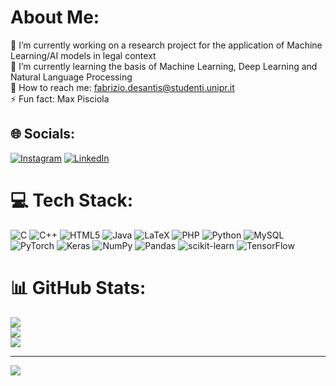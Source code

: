 # About Me:
🔭 I’m currently working on a research project for the application of Machine Learning/AI models in legal context<br>🌱 I’m currently learning the basis of Machine Learning, Deep Learning and Natural Language Processing<br>💬 How to reach me: fabrizio.desantis@studenti.unipr.it<br>⚡ Fun fact: Max Pisciola


## 🌐 Socials:
[![Instagram](https://img.shields.io/badge/Instagram-%23E4405F.svg?logo=Instagram&logoColor=white)](https://instagram.com/_fabrizio.desantis_) [![LinkedIn](https://img.shields.io/badge/LinkedIn-%230077B5.svg?logo=linkedin&logoColor=white)](https://linkedin.com/in/fabrizio-de-santis-075474158) 

# 💻 Tech Stack:
![C](https://img.shields.io/badge/c-%2300599C.svg?style=for-the-badge&logo=c&logoColor=white) ![C++](https://img.shields.io/badge/c++-%2300599C.svg?style=for-the-badge&logo=c%2B%2B&logoColor=white) ![HTML5](https://img.shields.io/badge/html5-%23E34F26.svg?style=for-the-badge&logo=html5&logoColor=white) ![Java](https://img.shields.io/badge/java-%23ED8B00.svg?style=for-the-badge&logo=java&logoColor=white) ![LaTeX](https://img.shields.io/badge/latex-%23008080.svg?style=for-the-badge&logo=latex&logoColor=white) ![PHP](https://img.shields.io/badge/php-%23777BB4.svg?style=for-the-badge&logo=php&logoColor=white) ![Python](https://img.shields.io/badge/python-3670A0?style=for-the-badge&logo=python&logoColor=ffdd54) ![MySQL](https://img.shields.io/badge/mysql-%2300f.svg?style=for-the-badge&logo=mysql&logoColor=white) ![PyTorch](https://img.shields.io/badge/PyTorch-%23EE4C2C.svg?style=for-the-badge&logo=PyTorch&logoColor=white) ![Keras](https://img.shields.io/badge/Keras-%23D00000.svg?style=for-the-badge&logo=Keras&logoColor=white) ![NumPy](https://img.shields.io/badge/numpy-%23013243.svg?style=for-the-badge&logo=numpy&logoColor=white) ![Pandas](https://img.shields.io/badge/pandas-%23150458.svg?style=for-the-badge&logo=pandas&logoColor=white) ![scikit-learn](https://img.shields.io/badge/scikit--learn-%23F7931E.svg?style=for-the-badge&logo=scikit-learn&logoColor=white) ![TensorFlow](https://img.shields.io/badge/TensorFlow-%23FF6F00.svg?style=for-the-badge&logo=TensorFlow&logoColor=white)
# 📊 GitHub Stats:
![](https://github-readme-stats.vercel.app/api?username=FabrizioDeSantis&theme=radical&hide_border=false&include_all_commits=true&count_private=false)<br/>
![](https://github-readme-streak-stats.herokuapp.com/?user=FabrizioDeSantis&theme=radical&hide_border=false)<br/>
![](https://github-readme-stats.vercel.app/api/top-langs/?username=FabrizioDeSantis&theme=radical&hide_border=false&include_all_commits=true&count_private=false&layout=compact)

---
[![](https://visitcount.itsvg.in/api?id=FabrizioDeSantis&icon=0&color=0)](https://visitcount.itsvg.in)

<!-- Proudly created with GPRM ( https://gprm.itsvg.in ) -->
